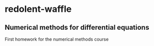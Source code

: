 # redolent-waffle

## Numerical methods for differential equations

First homework for the numerical methods course
